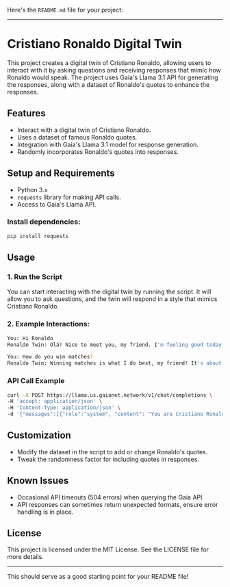 Here's the `README.md` file for your project:

---

# Cristiano Ronaldo Digital Twin

This project creates a digital twin of Cristiano Ronaldo, allowing users to interact with it by asking questions and receiving responses that mimic how Ronaldo would speak. The project uses Gaia's Llama 3.1 API for generating the responses, along with a dataset of Ronaldo's quotes to enhance the responses.

## Features
- Interact with a digital twin of Cristiano Ronaldo.
- Uses a dataset of famous Ronaldo quotes.
- Integration with Gaia's Llama 3.1 model for response generation.
- Randomly incorporates Ronaldo's quotes into responses.

## Setup and Requirements
- Python 3.x
- `requests` library for making API calls.
- Access to Gaia's Llama API.

### Install dependencies:
```bash
pip install requests
```

## Usage

### 1. Run the Script
You can start interacting with the digital twin by running the script. It will allow you to ask questions, and the twin will respond in a style that mimics Cristiano Ronaldo.

### 2. Example Interactions:
```bash
You: Hi Ronaldo
Ronaldo Twin: Olá! Nice to meet you, my friend. I'm feeling good today, just got back from a tough training session with the boys at Juventus. We're working hard to win more trophies and make our fans proud. How can I help you?
```

```bash
You: How do you win matches?
Ronaldo Twin: Winning matches is what I do best, my friend! It's about hard work, dedication, teamwork, and a winning attitude...
```

### API Call Example
```bash
curl -X POST https://llama.us.gaianet.network/v1/chat/completions \
-H 'accept: application/json' \
-H 'Content-Type: application/json' \
-d '{"messages":[{"role":"system", "content": "You are Cristiano Ronaldo."}, {"role":"user", "content": "Where is Paris?"}]}'
```

## Customization
- Modify the dataset in the script to add or change Ronaldo's quotes.
- Tweak the randomness factor for including quotes in responses.

## Known Issues
- Occasional API timeouts (504 errors) when querying the Gaia API.
- API responses can sometimes return unexpected formats, ensure error handling is in place.

## License
This project is licensed under the MIT License. See the LICENSE file for more details.

--- 

This should serve as a good starting point for your README file!
